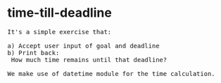 # time-till-deadline
<pre>
It's a simple exercise that:
  
a) Accept user input of goal and deadline
b) Print back:
&emsp;How much time remains until that deadline?

We make use of datetime module for the time calculation.
</pre>
